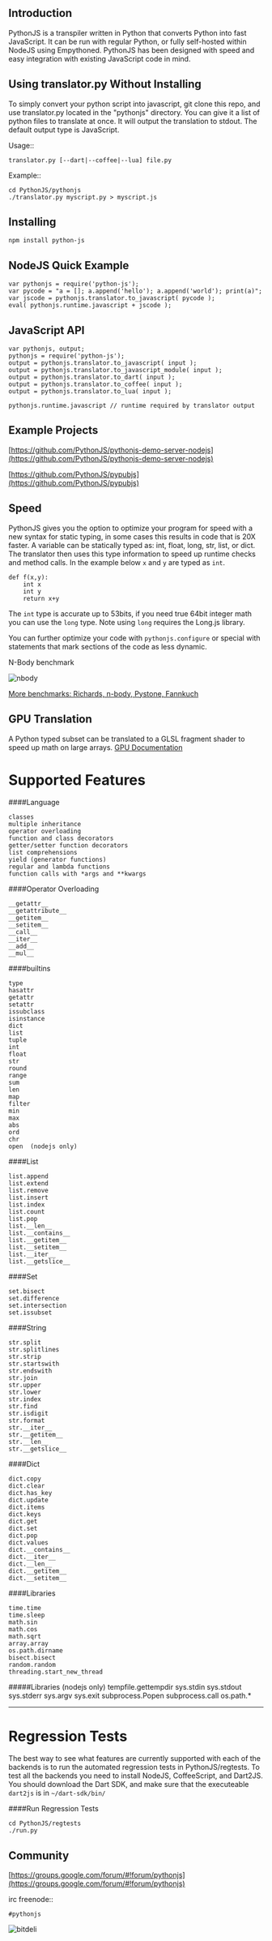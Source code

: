 Introduction
------------
PythonJS is a transpiler written in Python that converts Python into fast
JavaScript.  It can be run with regular Python, or fully self-hosted within
NodeJS using Empythoned.  PythonJS has been designed with speed and easy
integration with existing JavaScript code in mind.


Using translator.py Without Installing
--------------------------------------
To simply convert your python script into javascript, git clone this repo, and
use translator.py located in the "pythonjs" directory.  You can give it a list
of python files to translate at once.  It will output the translation to
stdout.  The default output type is JavaScript.

Usage::

	translator.py [--dart|--coffee|--lua] file.py

Example::

	cd PythonJS/pythonjs
	./translator.py myscript.py > myscript.js



Installing
-------------
```
npm install python-js
```

NodeJS Quick Example
--------------

```
var pythonjs = require('python-js');
var pycode = "a = []; a.append('hello'); a.append('world'); print(a)";
var jscode = pythonjs.translator.to_javascript( pycode );
eval( pythonjs.runtime.javascript + jscode );

```

JavaScript API
----------
```
var pythonjs, output;
pythonjs = require('python-js');
output = pythonjs.translator.to_javascript( input );
output = pythonjs.translator.to_javascript_module( input );
output = pythonjs.translator.to_dart( input );
output = pythonjs.translator.to_coffee( input );
output = pythonjs.translator.to_lua( input );

pythonjs.runtime.javascript // runtime required by translator output

```

Example Projects
----------------
[https://github.com/PythonJS/pythonjs-demo-server-nodejs](https://github.com/PythonJS/pythonjs-demo-server-nodejs)

[https://github.com/PythonJS/pypubjs](https://github.com/PythonJS/pypubjs)


Speed
---------------
PythonJS gives you the option to optimize your program for speed with a new syntax for static typing, in some cases this results in code that is 20X faster.
A variable can be statically typed as: int, float, long, str, list, or dict.  
The translator then uses this type information to speed up runtime checks and method calls.
In the example below `x` and `y` are typed as `int`.
```
def f(x,y):
	int x
	int y
	return x+y

```

The `int` type is accurate up to 53bits, if you need true 64bit integer math you can use the `long` type.  Note using `long` requires the Long.js library.

You can further optimize your code with `pythonjs.configure` or special with statements that mark sections of the code as less dynamic.

N-Body benchmark

![nbody](http://2.bp.blogspot.com/-pylzspKRu6M/UqbAv3qIGTI/AAAAAAAAAkE/NnsAM5DZ_8M/s400/nbody.png)

[More benchmarks: Richards, n-body, Pystone, Fannkuch](http://pythonjs.blogspot.com/2014/06/pythonjs-faster-than-cpython-part2.html)


GPU Translation
---------------
A Python typed subset can be translated to a GLSL fragment shader to speed up math on large arrays.
[GPU Documentation](https://github.com/PythonJS/PythonJS/blob/master/doc/gpu.md)



Supported Features
================

####Language
	
	classes
	multiple inheritance
	operator overloading
	function and class decorators
	getter/setter function decorators
	list comprehensions
	yield (generator functions)
	regular and lambda functions
	function calls with *args and **kwargs

####Operator Overloading

	__getattr__
	__getattribute__
	__getitem__
	__setitem__
	__call__
	__iter__
	__add__
	__mul__

####builtins

	type
	hasattr
	getattr
	setattr
	issubclass
	isinstance
	dict
	list
	tuple
	int
	float
	str
	round
	range
	sum
	len
	map
	filter
	min
	max
	abs
	ord
	chr
	open  (nodejs only)

####List

	list.append
	list.extend
	list.remove
	list.insert
	list.index
	list.count
	list.pop
	list.__len__
	list.__contains__
	list.__getitem__
	list.__setitem__
	list.__iter__
	list.__getslice__

####Set

	set.bisect
	set.difference
	set.intersection
	set.issubset

####String

	str.split
	str.splitlines
	str.strip
	str.startswith
	str.endswith
	str.join
	str.upper
	str.lower
	str.index
	str.find
	str.isdigit
	str.format
	str.__iter__
	str.__getitem__
	str.__len__
	str.__getslice__

####Dict

	dict.copy
	dict.clear
	dict.has_key
	dict.update
	dict.items
	dict.keys
	dict.get
	dict.set
	dict.pop
	dict.values
	dict.__contains__
	dict.__iter__
	dict.__len__
	dict.__getitem__
	dict.__setitem__

####Libraries

	time.time
	time.sleep
	math.sin
	math.cos
	math.sqrt
	array.array
	os.path.dirname
	bisect.bisect
	random.random
	threading.start_new_thread

#####Libraries (nodejs only)
	tempfile.gettempdir
	sys.stdin
	sys.stdout
	sys.stderr
	sys.argv
	sys.exit
	subprocess.Popen
	subprocess.call
	os.path.*

------------------------------

Regression Tests
================

The best way to see what features are currently supported with each of the backends
is to run the automated regression tests in PythonJS/regtests.  To test all the backends
you need to install NodeJS, CoffeeScript, and Dart2JS.  You should download the Dart SDK,
and make sure that the executeable `dart2js` is in `~/dart-sdk/bin/`

####Run Regression Tests

	cd PythonJS/regtests
	./run.py


Community
---------

[https://groups.google.com/forum/#!forum/pythonjs](https://groups.google.com/forum/#!forum/pythonjs)

irc freenode::

	#pythonjs


![bitdeli](https://d2weczhvl823v0.cloudfront.net/PythonJS/pythonjs/trend.png)
